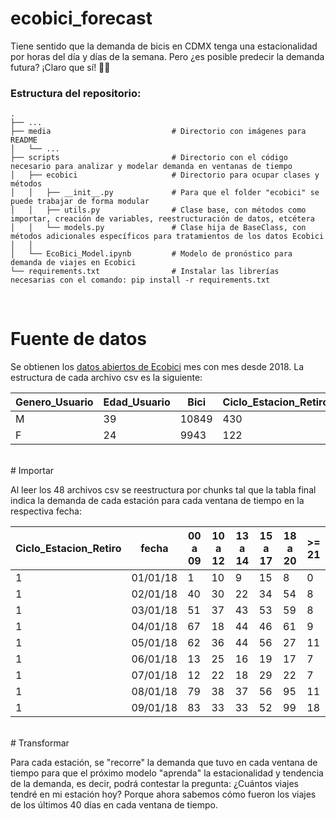 # ecobici_forecast
Tiene sentido que la demanda de bicis en CDMX tenga una estacionalidad por horas del día y días de la semana. Pero ¿es posible predecir la demanda futura? ¡Claro que sí! 🚴🏾

### Estructura del repositorio:
    .
    ├── ...
    ├── media                           # Directorio con imágenes para README
    │   └── ...
    ├── scripts                         # Directorio con el código necesario para analizar y modelar demanda en ventanas de tiempo
    │   ├── ecobici                     # Directorio para ocupar clases y métodos
    │   │   ├── __init__.py             # Para que el folder "ecobici" se puede trabajar de forma modular
    │   │   ├── utils.py                # Clase base, con métodos como importar, creación de variables, reestructuración de datos, etcétera
    │   │   └── models.py               # Clase hija de BaseClass, con métodos adicionales específicos para tratamientos de los datos Ecobici
    │   │
    │   └── EcoBici_Model.ipynb         # Modelo de pronóstico para demanda de viajes en Ecobici
    └── requirements.txt                # Instalar las librerías necesarias con el comando: pip install -r requirements.txt

<br>

# Fuente de datos

Se obtienen los [datos abiertos de Ecobici](https://www.ecobici.cdmx.gob.mx/es/informacion-del-servicio/open-data) mes con mes desde 2018. La estructura de cada archivo csv es la siguiente:

|Genero_Usuario|Edad_Usuario|Bici|Ciclo_Estacion_Retiro|Fecha_Retiro|Hora_Retiro|Ciclo_Estacion_Arribo|Fecha_Arribo|Hora_Arribo|
|---|---|---|---|---|---|---|---|---|
|M|39|10849|430|30/11/20|23:45:01|166|01/12/20|0:27:25|
|F|24|9943|122|01/12/20|5:55:41|326|01/12/20|6:21:13|

<br>
# Importar

Al leer los 48 archivos csv se reestructura por chunks tal que la tabla final indica la demanda de cada estación para cada ventana de tiempo en la respectiva fecha:

|Ciclo_Estacion_Retiro|fecha|00 a 09|10 a 12|13 a 14|15 a 17|18 a 20|>= 21|
|---|---|---|---|---|---|---|---|
|1|01/01/18|1|10|9|15|8|0|
|1|02/01/18|40|30|22|34|54|8|
|1|03/01/18|51|37|43|53|59|8|
|1|04/01/18|67|18|44|46|61|9|
|1|05/01/18|62|36|44|56|27|11|
|1|06/01/18|13|25|16|19|17|7|
|1|07/01/18|12|22|18|29|22|7|
|1|08/01/18|79|38|37|56|95|11|
|1|09/01/18|83|33|33|52|99|18|

<br>
# Transformar

Para cada estación, se "recorre" la demanda que tuvo en cada ventana de tiempo para que el próximo modelo "aprenda" la estacionalidad y tendencia de la demanda, es decir, podrá contestar la pregunta: ¿Cuántos viajes tendré en mi estación hoy? Porque ahora sabemos cómo fueron los viajes de los últimos 40 días en cada ventana de tiempo.
